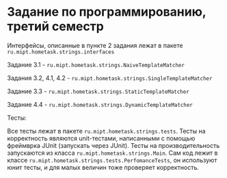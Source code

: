 Задание по программированию, третий семестр
================

Интерфейсы, описанные в пункте 2 задания лежат в пакете ```ru.mipt.hometask.strings.interfaces```



Задание 3.1 - ```ru.mipt.hometask.strings.NaiveTemplateMatcher```

Задания 3.2, 4.1, 4.2 - ```ru.mipt.hometask.strings.SingleTemplateMatcher```

Задание 3.3 - ```ru.mipt.hometask.strings.StaticTemplateMatcher```

Задание 4.4 - ```ru.mipt.hometask.strings.DynamicTemplateMatcher```



Тесты:

Все тесты лежат в пакeте ```ru.mipt.hometask.strings.tests```.
Тесты на корректность являются unit-тестами, написанными с помощью фреймврка JUnit (запускать через JUnit).
Тесты на производительность запускаются из класса ```ru.mipt.hometask.strings.Main```. Сам код лежит в классе ```ru.mipt.hometask.strings.tests.PerfomanceTests```, он используют юнит тесты, и для малых величин тоже проверяет корректность.